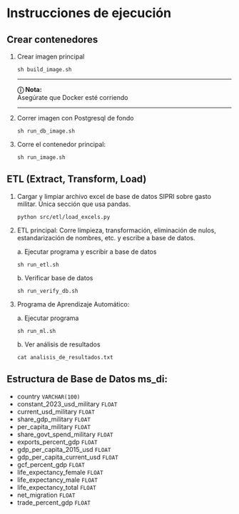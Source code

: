 # Instrucciones de ejecución

## Crear contenedores

1. Crear imagen principal
    ```
    sh build_image.sh
    ```
    ---
    **&#9432; Nota:**  
    Asegúrate que Docker esté corriendo

    ---

2. Correr imagen con Postgresql de fondo
    ```
    sh run_db_image.sh
    ```

3. Corre el contenedor principal:
    ```
    sh run_image.sh
    ```


## ETL (Extract, Transform, Load)

1. Cargar y limpiar archivo excel de base de datos SIPRI sobre gasto militar. 
Única sección que usa pandas.

    ```
    python src/etl/load_excels.py
    ```

2. ETL principal: Corre limpieza, transformación, eliminación de nulos, estandarización 
de nombres, etc. y escribe a base de datos.

    a. Ejecutar programa y escribir a base de datos
    ```
    sh run_etl.sh
    ```

    b. Verificar base de datos
    ```
    sh run_verify_db.sh
    ```

3. Programa de Aprendizaje Automático:

    a. Ejecutar programa
    ```
    sh run_ml.sh
    ```

    b. Ver análisis de resultados
    ```
    cat analisis_de_resultados.txt
    ```


## Estructura de Base de Datos ms_di:

- country `VARCHAR(100)`
- constant_2023_usd_military `FLOAT`
- current_usd_military `FLOAT`
- share_gdp_military `FLOAT`
- per_capita_military `FLOAT`
- share_govt_spend_military `FLOAT`
- exports_percent_gdp `FLOAT`
- gdp_per_capita_2015_usd `FLOAT`
- gdp_per_capita_current_usd `FLOAT`
- gcf_percent_gdp `FLOAT`
- life_expectancy_female `FLOAT`
- life_expectancy_male `FLOAT`
- life_expectancy_total `FLOAT`
- net_migration `FLOAT`
- trade_percent_gdp `FLOAT`